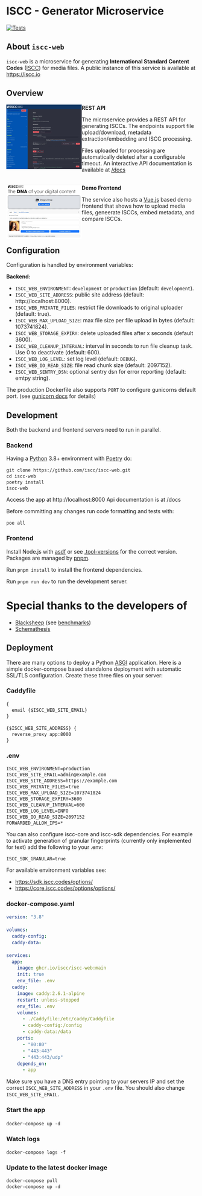 # ISCC - Generator Microservice

[![Tests](https://github.com/iscc/iscc-web/actions/workflows/test-backend.yaml/badge.svg)](https://github.com/iscc/iscc-web/actions/workflows/test-backend.yaml)

## About `iscc-web`

`iscc-web` is a microservice for generating **International Standard Content Codes**
([ISCC](https://iscc.codes)) for media files. A public instance of this service is available at
https://iscc.io

## Overview

<img align="left" width="200" src="docs/iscc-web-rest-api.jpg?raw=true">

**REST API**

The microservice provides a REST API for generating ISCCs. The endpoints support file
upload/download, metadata extraction/embedding and ISCC processing.<br>

Files uploaded for processing are automatically deleted after a configurable timeout.
An interactive API documentation is available at [/docs](https://iscc.io/docs)<br><br>

<img align="left" width="200" src="docs/iscc-web-vue-frontend.jpg?raw=true">

**Demo Frontend**

The service also hosts a [Vue.js](https://vuejs.org/) based demo frontend that shows how to
upload media files, geneerate ISCCs, embed metadata, and compare ISCCs.<br><br><br>

## Configuration

Configuration is handled by environment variables:

**Backend:**

-   `ISCC_WEB_ENVIRONMENT`: `development` or `production` (default: `development`).
-   `ISCC_WEB_SITE_ADDRESS`: public site address (default: http://localhost:8000).
-   `ISCC_WEB_PRIVATE_FILES`: restrict file downloads to original uploader (default: true).
-   `ISCC_WEB_MAX_UPLOAD_SIZE`: max file size per file upload in bytes (default: 1073741824).
-   `ISCC_WEB_STORAGE_EXPIRY`: delete uploaded files after x seconds (default 3600).
-   `ISCC_WEB_CLEANUP_INTERVAL`: interval in seconds to run file cleanup task. Use 0 to deactivate (default: 600).
-   `ISCC_WEB_LOG_LEVEL`: set log level (default: `DEBUG`).
-   `ISCC_WEB_IO_READ_SIZE`: file read chunk size (default: 2097152).
-   `ISCC_WEB_SENTRY_DSN`: optional sentry dsn for error reporting (default: emtpy string).


The production Dockerfile also supports `PORT` to configure gunicorns default port. (see [gunicorn
docs](https://docs.gunicorn.org/en/stable/settings.html?highlight=PORT#bind) for details)

## Development

Both the backend and frontend servers need to run in parallel.

### Backend

Having a [Python](https://python.org) 3.8+ environment with [Poetry](https://python-poetry.org/) do:

```shell
git clone https://github.com/iscc/iscc-web.git
cd iscc-web
poetry install
iscc-web
```

Access the app at http://localhost:8000
Api documentation is at /docs

Before committing any changes run code formatting and tests with:

```
poe all
```

### Frontend

Install Node.js with [asdf](https://asdf-vm.com/) or see [.tool-versions](.tool-versions) for the correct version. Packages are managed by
[pnpm](https://pnpm.io/installation).

Run `pnpm install` to install the frontend dependencies.

Run `pnpm run dev` to run the development server.

# Special thanks to the developers of

-   [Blacksheep](https://github.com/Neoteroi/BlackSheep) (see [benchmarks](http://klen.github.io/py-frameworks-bench/))
-   [Schemathesis](https://github.com/schemathesis/schemathesis)


## Deployment

There are many options to deploy a Python [ASGI](https://asgi.readthedocs.io/en/latest/) application.
Here is a simple docker-compose based standalone deployment with automatic SSL/TLS configuration.
Create these three files on your server:

### Caddyfile
```
{
  email {$ISCC_WEB_SITE_EMAIL}
}

{$ISCC_WEB_SITE_ADDRESS} {
  reverse_proxy app:8000
}
```

### .env
```.env
ISCC_WEB_ENVIRONMENT=production
ISCC_WEB_SITE_EMAIL=admin@example.com
ISCC_WEB_SITE_ADDRESS=https://example.com
ISCC_WEB_PRIVATE_FILES=true
ISCC_WEB_MAX_UPLOAD_SIZE=1073741824
ISCC_WEB_STORAGE_EXPIRY=3600
ISCC_WEB_CLEANUP_INTERVAL=600
ISCC_WEB_LOG_LEVEL=INFO
ISCC_WEB_IO_READ_SIZE=2097152
FORWARDED_ALLOW_IPS=*
```

You can also configure iscc-core and iscc-sdk dependencies. For example to activate generation
of granular fingerprints (currently only implemented for text) add the following to your .env:

```.env
ISCC_SDK_GRANULAR=true
```

For available environment variables see:

- https://sdk.iscc.codes/options/
- https://core.iscc.codes/options/options/

### docker-compose.yaml

```yaml
version: "3.8"

volumes:
  caddy-config:
  caddy-data:

services:
  app:
    image: ghcr.io/iscc/iscc-web:main
    init: true
    env_file: .env
  caddy:
    image: caddy:2.6.1-alpine
    restart: unless-stopped
    env_file: .env
    volumes:
      - ./Caddyfile:/etc/caddy/Caddyfile
      - caddy-config:/config
      - caddy-data:/data
    ports:
      - "80:80"
      - "443:443"
      - "443:443/udp"
    depends_on:
      - app
```

Make sure you have a DNS entry pointing to your servers IP and set the correct
`ISCC_WEB_SITE_ADDRESS` in your `.env` file. You should also change `ISCC_WEB_SITE_EMAIL`.

### Start the app
`docker-compose up -d`

### Watch logs
`docker-compose logs -f`

### Update to the latest docker image
```shell
docker-compose pull
docker-compose up -d
```
